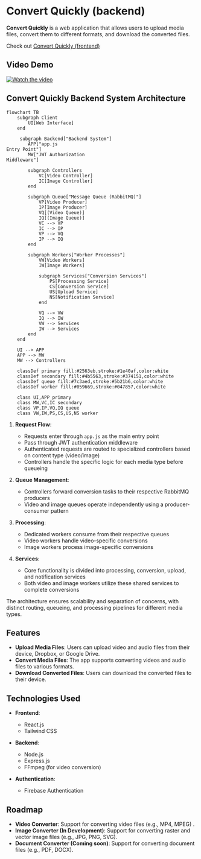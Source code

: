 # Convert Quickly (backend)

**Convert Quickly** is a web application that allows users to upload media files, convert them to different formats, and download the converted files.

Check out [Convert Quickly (frontend)](https://github.com/Temidayo32/media-convert-client)

## Video Demo

[![Watch the video](https://img.youtube.com/vi/G3hXirKg_7s/maxresdefault.jpg)](https://youtu.be/G3hXirKg_7s)

## Convert Quickly Backend System Architecture

```mermaid
flowchart TB
    subgraph Client
        UI[Web Interface]
    end

     subgraph Backend["Backend System"]
        APP["app.js
Entry Point"]
        MW["JWT Authorization
Middleware"]
        
        subgraph Controllers
            VC[Video Controller]
            IC[Image Controller]
        end
        
        subgraph Queue["Message Queue (RabbitMQ)"]
            VP[Video Producer]
            IP[Image Producer]
            VQ[(Video Queue)]
            IQ[(Image Queue)]
            VC --> VP
            IC --> IP
            VP --> VQ
            IP --> IQ
        end
        
        subgraph Workers["Worker Processes"]
            VW[Video Workers]
            IW[Image Workers]
            
            subgraph Services["Conversion Services"]
                PS[Processing Service]
                CS[Conversion Service]
                US[Upload Service]
                NS[Notification Service]
            end
            
            VQ --> VW
            IQ --> IW
            VW --> Services
            IW --> Services
        end
    end

    UI --> APP
    APP --> MW
    MW --> Controllers

    classDef primary fill:#2563eb,stroke:#1e40af,color:white
    classDef secondary fill:#4b5563,stroke:#374151,color:white
    classDef queue fill:#7c3aed,stroke:#5b21b6,color:white
    classDef worker fill:#059669,stroke:#047857,color:white

    class UI,APP primary
    class MW,VC,IC secondary
    class VP,IP,VQ,IQ queue
    class VW,IW,PS,CS,US,NS worker

```


1. **Request Flow**: 
   - Requests enter through `app.js` as the main entry point
   - Pass through JWT authentication middleware
   - Authenticated requests are routed to specialized controllers based on content type (video/image)
   - Controllers handle the specific logic for each media type before queueing

2. **Queue Management**:
   - Controllers forward conversion tasks to their respective RabbitMQ producers
   - Video and image queues operate independently using a producer-consumer pattern

3. **Processing**: 
   - Dedicated workers consume from their respective queues
   - Video workers handle video-specific conversions
   - Image workers process image-specific conversions

4. **Services**: 
   - Core functionality is divided into processing, conversion, upload, and notification services
   - Both video and image workers utilize these shared services to complete conversions

The architecture ensures scalability and separation of concerns, with distinct routing, queueing, and processing pipelines for different media types.

## Features

- **Upload Media Files**: Users can upload video and audio files from their device, Dropbox, or Google Drive.
- **Convert Media Files**: The app supports converting videos and audio files to various formats.
- **Download Converted Files**: Users can download the converted files to their device.

## Technologies Used

- **Frontend**:
  - React.js
  - Tailwind CSS

- **Backend**:
  - Node.js
  - Express.js
  - FFmpeg (for video conversion)

- **Authentication**:
  - Firebase Authentication

## Roadmap

- **Video Converter**: Support for converting video files (e.g., MP4, MPEG) .
- **Image Converter (In Development)**: Support for converting raster and vector image files (e.g., JPG, PNG, SVG).
- **Document Converter (Coming soon)**: Support for converting document files (e.g., PDF, DOCX).
